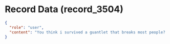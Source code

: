 # Record Data (record_3504)

```json
{
  "role": "user",
  "content": "You think i survived a guantlet that breaks most people? Why?\n"
}
```
